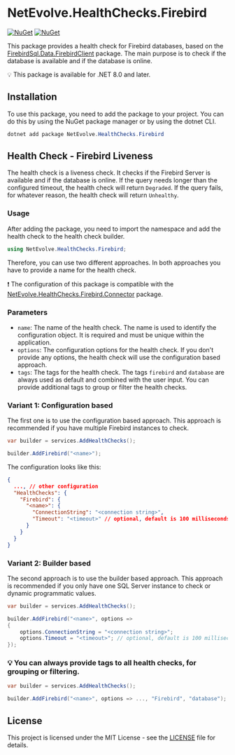 # NetEvolve.HealthChecks.Firebird

[![NuGet](https://img.shields.io/nuget/v/NetEvolve.HealthChecks.Firebird?logo=nuget)](https://www.nuget.org/packages/NetEvolve.HealthChecks.Firebird/)
[![NuGet](https://img.shields.io/nuget/dt/NetEvolve.HealthChecks.Firebird?logo=nuget)](https://www.nuget.org/packages/NetEvolve.HealthChecks.Firebird/)

This package provides a health check for Firebird databases, based on the [FirebirdSql.Data.FirebirdClient](https://www.nuget.org/packages/FirebirdSql.Data.FirebirdClient/) package. The main purpose is to check if the database is available and if the database is online.

:bulb: This package is available for .NET 8.0 and later.

## Installation
To use this package, you need to add the package to your project. You can do this by using the NuGet package manager or by using the dotnet CLI.
```powershell
dotnet add package NetEvolve.HealthChecks.Firebird
```

## Health Check - Firebird Liveness
The health check is a liveness check. It checks if the Firebird Server is available and if the database is online.
If the query needs longer than the configured timeout, the health check will return `Degraded`.
If the query fails, for whatever reason, the health check will return `Unhealthy`.

### Usage
After adding the package, you need to import the namespace and add the health check to the health check builder.
```csharp
using NetEvolve.HealthChecks.Firebird;
```
Therefore, you can use two different approaches. In both approaches you have to provide a name for the health check.

:heavy_exclamation_mark: The configuration of this package is compatible with the [NetEvolve.HealthChecks.Firebird.Connector](https://www.nuget.org/packages/NetEvolve.HealthChecks.Firebird.Connector/) package.

### Parameters
- `name`: The name of the health check. The name is used to identify the configuration object. It is required and must be unique within the application.
- `options`: The configuration options for the health check. If you don't provide any options, the health check will use the configuration based approach.
- `tags`: The tags for the health check. The tags `firebird` and `database` are always used as default and combined with the user input. You can provide additional tags to group or filter the health checks.

### Variant 1: Configuration based
The first one is to use the configuration based approach. This approach is recommended if you have multiple Firebird instances to check.
```csharp
var builder = services.AddHealthChecks();

builder.AddFirebird("<name>");
```

The configuration looks like this:
```json
{
  ..., // other configuration
  "HealthChecks": {
    "Firebird": {
      "<name>": {
        "ConnectionString": "<connection string>",
        "Timeout": "<timeout>" // optional, default is 100 milliseconds
      }
    }
  }
}
```

### Variant 2: Builder based
The second approach is to use the builder based approach. This approach is recommended if you only have one SQL Server instance to check or dynamic programmatic values.
```csharp
var builder = services.AddHealthChecks();

builder.AddFirebird("<name>", options =>
{
    options.ConnectionString = "<connection string>";
    options.Timeout = "<timeout>"; // optional, default is 100 milliseconds
});
```

### :bulb: You can always provide tags to all health checks, for grouping or filtering.

```csharp
var builder = services.AddHealthChecks();

builder.AddFirebird("<name>", options => ..., "Firebird", "database");
```

## License

This project is licensed under the MIT License - see the [LICENSE](https://raw.githubusercontent.com/dailydevops/healthchecks/refs/heads/main/LICENSE) file for details.
